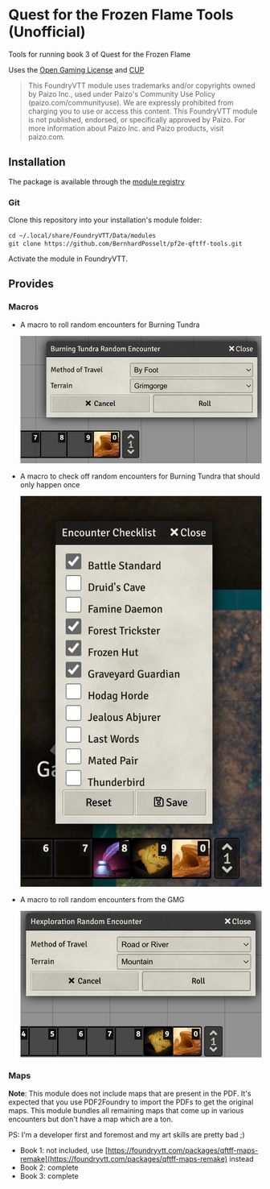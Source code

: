 # Quest for the Frozen Flame Tools (Unofficial)

Tools for running book 3 of Quest for the Frozen Flame

Uses the [Open Gaming License](./OpenGameLicense.md) and [CUP](https://paizo.com/community/communityuse)

> This FoundryVTT module uses trademarks and/or copyrights owned by Paizo Inc., used under Paizo's Community Use Policy (paizo.com/communityuse). We are expressly prohibited from charging you to use or access this content. This FoundryVTT module is not published, endorsed, or specifically approved by Paizo. For more information about Paizo Inc. and Paizo products, visit paizo.com.

## Installation

The package is available through the [module registry](https://foundryvtt.com/packages/pf2e-qftff-tools)

### Git

Clone this repository into your installation's module folder:

    cd ~/.local/share/FoundryVTT/Data/modules
    git clone https://github.com/BernhardPosselt/pf2e-qftff-tools.git 

Activate the module in FoundryVTT.

## Provides


### Macros

* A macro to roll random encounters for Burning Tundra
  
  ![Macro](./docs/img/burning-tundra-random-encounter-macro.png)

* A macro to check off random encounters for Burning Tundra that should only happen once

  ![Macro](./docs/img/encounter-checklist.png)

* A macro to roll random encounters from the GMG

  ![Macro](./docs/img/hexploration-random-encounter-macro.png)

### Maps

**Note**: This module does not include maps that are present in the PDF. It's expected that you use PDF2Foundry to import the PDFs to get the original maps. This module bundles all remaining maps that come up in various encounters but don't have a map which are a ton.

PS: I'm a developer first and foremost and my art skills are pretty bad ;)

* Book 1: not included, use [https://foundryvtt.com/packages/qftff-maps-remake](https://foundryvtt.com/packages/qftff-maps-remake) instead
* Book 2: complete
* Book 3: complete
